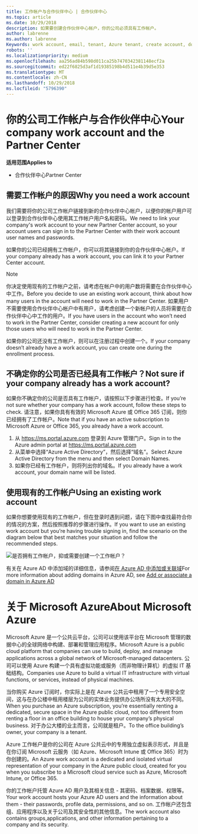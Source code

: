 ```yaml
---
title: 工作帐户与合作伙伴中心 | 合作伙伴中心
ms.topic: article
ms.date: 10/29/2018
description: 如果要创建合作伙伴中心帐户，你的公司必须具有工作帐户。
author: labrenne
ms.author: labrenne
Keywords: work account, email, tenant, Azure tenant, create account, domain name
robots: ''
ms.localizationpriority: medium
ms.openlocfilehash: aa256ad84b598d011ca25b7470342381148ecf2a
ms.sourcegitcommit: ed22f6825d3af1d19385198b4d511e4b39d5e353
ms.translationtype: MT
ms.contentlocale: zh-CN
ms.lasthandoff: 10/29/2018
ms.locfileid: "5796390"
---
```

# <a name="your-company-work-account-and-the-partner-center"></a><span data-ttu-id="27064-103">你的公司工作帐户与合作伙伴中心</span><span class="sxs-lookup"><span data-stu-id="27064-103">Your company work account and the Partner Center</span></span>  

**<span data-ttu-id="27064-104">适用范围</span><span class="sxs-lookup"><span data-stu-id="27064-104">Applies to</span></span>**

-  <span data-ttu-id="27064-105">合作伙伴中心</span><span class="sxs-lookup"><span data-stu-id="27064-105">Partner Center</span></span>

## <a name="why-you-need-a-work-account"></a><span data-ttu-id="27064-106">需要工作帐户的原因</span><span class="sxs-lookup"><span data-stu-id="27064-106">Why you need a work account</span></span>

<span data-ttu-id="27064-107">我们需要将你的公司工作帐户链接到新的合作伙伴中心帐户，以便你的帐户用户可以登录到合作伙伴中心使用其工作帐户用户名和密码。</span><span class="sxs-lookup"><span data-stu-id="27064-107">We need to link your company's work account to your new Partner Center account, so your account users can sign in to the Partner Center with their work account user names and passwords.</span></span>

<span data-ttu-id="27064-108">如果你的公司已经拥有工作帐户，你可以将其链接到你的合作伙伴中心帐户。</span><span class="sxs-lookup"><span data-stu-id="27064-108">If your company already has a work account, you can link it to your Partner Center account.</span></span> 

> [!NOTE]  
>  <span data-ttu-id="27064-109">你决定使用现有的工作帐户之前，请考虑在帐户中的用户数将需要在合作伙伴中心中工作。</span><span class="sxs-lookup"><span data-stu-id="27064-109">Before you decide to use an existing work account, think about how many users in the account will need to work in the Partner Center.</span></span> <span data-ttu-id="27064-110">如果用户不需要使用合作伙伴中心帐户中有用户，请考虑创建一个新帐户的人员将需要在合作伙伴中心中工作的用户。</span><span class="sxs-lookup"><span data-stu-id="27064-110">If you have users in the account who won’t need to work in the Partner Center, consider creating a new account for only those users who will need to work in the Partner Center.</span></span>

<span data-ttu-id="27064-111">如果你的公司还没有工作帐户，则可以在注册过程中创建一个。</span><span class="sxs-lookup"><span data-stu-id="27064-111">If your company doesn’t already have a work account, you can create one during the enrollment process.</span></span> 

## <a name="not-sure-if-your-company-already-has-a-work-account"></a><span data-ttu-id="27064-112">不确定你的公司是否已经具有工作帐户？</span><span class="sxs-lookup"><span data-stu-id="27064-112">Not sure if your company already has a work account?</span></span>

<span data-ttu-id="27064-113">如果你不确定你的公司是否具有工作帐户，请按照以下步骤进行检查。</span><span class="sxs-lookup"><span data-stu-id="27064-113">If you’re not sure whether your company has a work account, follow these steps to check.</span></span> <span data-ttu-id="27064-114">请注意，如果你具有有效的 Microsoft Azure 或 Office 365 订阅，则你已经拥有了工作帐户。</span><span class="sxs-lookup"><span data-stu-id="27064-114">Note that if you have an active subscription to Microsoft Azure or Office 365, you already have a work account.</span></span>
1.  <span data-ttu-id="27064-115">从 https://ms.portal.azure.com 登录到 Azure 管理门户。</span><span class="sxs-lookup"><span data-stu-id="27064-115">Sign in to the Azure admin portal at https://ms.portal.azure.com</span></span>
2.  <span data-ttu-id="27064-116">从菜单中选择“Azure Active Directory”，然后选择“域名”。</span><span class="sxs-lookup"><span data-stu-id="27064-116">Select Azure Active Directory from the menu and then select Domain Names.</span></span>
3.  <span data-ttu-id="27064-117">如果你已经有工作帐户，则将列出你的域名。</span><span class="sxs-lookup"><span data-stu-id="27064-117">If you already have a work account, your domain name will be listed.</span></span>

## <a name="using-an-existing-work-account"></a><span data-ttu-id="27064-118">使用现有的工作帐户</span><span class="sxs-lookup"><span data-stu-id="27064-118">Using an existing work account</span></span>

<span data-ttu-id="27064-119">如果你想要使用现有的工作帐户，但在登录时遇到问题，请在下图中查找最符合你的情况的方案，然后按照推荐的步骤进行操作。</span><span class="sxs-lookup"><span data-stu-id="27064-119">If you want to use an existing work account but you’re having trouble signing in, find the scenario on the diagram below that best matches your situation and follow the recommended steps.</span></span> 

![是否拥有工作帐户，抑或需要创建一个工作帐户？](images/onboardingAADFlow.png)

<span data-ttu-id="27064-121">有关在 Azure AD 中添加域的详细信息，请参阅[在 Azure AD 中添加或关联域](https://docs.microsoft.com/azure/active-directory/active-directory-add-domain)</span><span class="sxs-lookup"><span data-stu-id="27064-121">For more information about adding domains in Azure AD, see [Add or associate a domain in Azure AD](https://docs.microsoft.com/azure/active-directory/active-directory-add-domain)</span></span>

# <a name="about-microsoft-azure"></a><span data-ttu-id="27064-122">关于 Microsoft Azure</span><span class="sxs-lookup"><span data-stu-id="27064-122">About Microsoft Azure</span></span>

<span data-ttu-id="27064-123">Microsoft Azure 是一个公共云平台，公司可以使用该平台在 Microsoft 管理的数据中心的全球网络中构建、部署和管理应用程序。</span><span class="sxs-lookup"><span data-stu-id="27064-123">Microsoft Azure is a public cloud platform that companies can use to build, deploy, and manage applications across a global network of Microsoft-managed datacenters.</span></span> <span data-ttu-id="27064-124">公司可以使用 Azure 构建一个具有虚拟功能或服务（而非物理计算机）的虚拟 IT 基础结构。</span><span class="sxs-lookup"><span data-stu-id="27064-124">Companies use Azure to build a virtual IT infrastructure with virtual functions, or services, instead of physical machines.</span></span> 

<span data-ttu-id="27064-125">当你购买 Azure 订阅时，你实际上是在 Azure 公共云中租用了一个专用安全空间，这与在办公楼中租用楼层为公司的实体业务提供办公场所没有太大的不同。</span><span class="sxs-lookup"><span data-stu-id="27064-125">When you purchase an Azure subscription, you’re essentially renting a dedicated, secure space in the Azure public cloud, not too different from renting a floor in an office building to house your company’s physical business.</span></span> <span data-ttu-id="27064-126">对于办公大楼的业主而言，公司就是租户。</span><span class="sxs-lookup"><span data-stu-id="27064-126">To the office building’s owner, your company is a tenant.</span></span> 

<span data-ttu-id="27064-127">Azure 工作帐户是你的公司在 Azure 公共云中的专用独立虚拟表示形式，并且是在你订阅 Microsoft 云服务（如 Azure、Microsoft Intune 或 Office 365）时为你创建的。</span><span class="sxs-lookup"><span data-stu-id="27064-127">An Azure work account is a dedicated and isolated virtual representation of your company in the Azure public cloud, created for you when you subscribe to a Microsoft cloud service such as Azure, Microsoft Intune, or Office 365.</span></span> 

<span data-ttu-id="27064-128">你的工作帐户托管 Azure AD 用户及其相关信息 - 其密码、档案数据、权限等。</span><span class="sxs-lookup"><span data-stu-id="27064-128">Your work account hosts your Azure AD users and the information about them - their passwords, profile data, permissions, and so on.</span></span> <span data-ttu-id="27064-129">工作帐户还包含组、应用程序以及关于公司及其安全性的其他信息。</span><span class="sxs-lookup"><span data-stu-id="27064-129">The work account also contains groups,applications, and other information pertaining to a company and its security.</span></span> 
